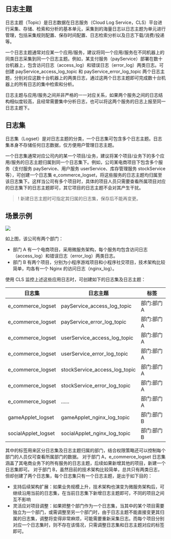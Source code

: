 ## 日志主题

日志主题（Topic）是日志数据在日志服务（Cloud Log Service，CLS）平台进行采集、存储、检索和分析的基本单元，采集到的海量日志以日志主题为单元进行管理，包括采集规则配置、保存时间配置、日志检索分析以及日志下载/消费/投递等。

一个日志主题通常对应某一个应用/服务，建议将同一个应用/服务在不同机器上的同类日志采集到同一个日志主题。例如，某支付服务（payService）部署在数十台机器上，包含访问日志（access_log）和错误日志（error_log）两类日志。可创建 payService_access_log_topic 和 payService_error_log_topic 两个日志主题，分别对应这数十台机器上的两类日志，通过这两个日志主题即可完成数十台机器上的所有日志的集中检索和分析。

日志主题与应用/服务之间并非严格的一一对应关系，如果两个服务之间的日志结构相似度较高，且经常需要集中分析日志，也可以将这两个服务的日志上报至同一日志主题下。



## 日志集

日志集（Logset）是对日志主题的分类，一个日志集可包含多个日志主题。日志集本身不存储任何日志数据，仅方便用户管理日志主题。

一个日志集通常对应公司内的某一个项目/业务，建议将某个项目/业务下的多个应用/服务的日志主题归属到同一个日志集下。例如，公司某电商项目下包含多个服务（支付服务 payService、用户服务 userService、库存管理服务 stockService 等），可创建一个日志集  e_commerce_logset，将这些服务的日志主题均归属至该日志集下。这样当公司有多个项目时，具体的项目人员只需要查看所属项目对应的日志集下的日志主题即可，其它项目的日志主题不会对其产生干扰。

>! 新建日志主题时可指定其归属的日志集，保存后不能再变更。
>

## 场景示例

![](https://qcloudimg.tencent-cloud.cn/raw/b98a2804a2b46eda2d480d0099c205e2.png)

如上图，该公司有两个部门：

- 部门 A 有一个电商项目，采用微服务架构，每个服务均包含访问日志（access_log）和错误日志（error_log）两类日志。
- 部门 B 有两个项目，分别为小程序游戏项目和小程序社交项目，技术架构比较简单，均各有一个 Nginx 的访问日志（nginx_log）。

使用 CLS 监控上述这些应用日志时，可创建如下的日志集及日志主题：

| 日志集              | 日志主题                      | 标签       |
| ------------------- | ----------------------------- | ---------- |
| e_commerce_logset   | payService_access_log_topic   | 部门:部门A |
| e_commerce_logset   | payService_error_log_topic    | 部门:部门A |
| e_commerce_logset   | userService_access_log_topic  | 部门:部门A |
| e_commerce_logset   | userService_error_log_topic   | 部门:部门A |
| e_commerce_logset   | stockService_access_log_topic | 部门:部门A |
| e_commerce_logset   | stockService_error_log_topic  | 部门:部门A |
| e_commerce_logset   | ......                        | 部门:部门A |
| gameApplet_logset   | gameApplet_nginx_log_topic    | 部门:部门B |
| socialApplet_logset | socialApplet_nginx_log_topic  | 部门:部门B |

其中的标签用来区分日志集及日志主题归属的部门，结合权限策略还可以控制每个部门的人员仅可查看所属部门的数据。
对于部门 A，e_commerce_logset 日志集涵盖了其电商业务下的所有服务的日志主题，后续如果新增其他的项目，新建一个日志集即可。
对于部门 B，虽然目前的技术架构比较简单，总共只有两类日志，但却创建了两个日志集，每个日志集只有一个日志主题，是出于如下目的：
- 支持后续架构扩展：如果业务规模上升，技术架构也演变为微服务架构后，可继续沿用当前的日志集，在当前日志集下新增日志主题即可，不同的项目之间互不影响
- 灵活应对项目调整：如果把整个部门作为一个日志集，当其中的某个项目需要独立为一个部门，或需调整至另一个部门时，由于日志主题不能直接变更其归属的日志集，调整将变得非常麻烦，可能需要重新采集日志。而每个项目分别对应一个日志集时，则不存在该情况，只需调整日志集和日志主题对应的标签即可。
